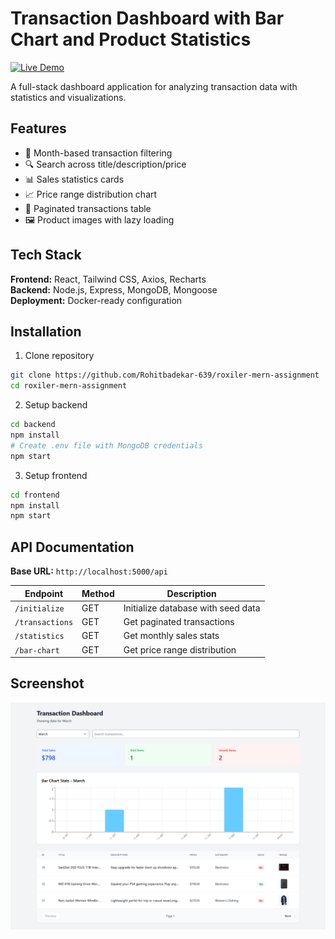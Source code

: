 # Transaction Dashboard with Bar Chart and Product Statistics

[![Live Demo](https://img.shields.io/badge/demo-live-green)](https://your-demo-link.com)

A full-stack dashboard application for analyzing transaction data with statistics and visualizations.

## Features

- 📅 Month-based transaction filtering
- 🔍 Search across title/description/price
- 📊 Sales statistics cards
- 📈 Price range distribution chart
- 📄 Paginated transactions table
- 🖼 Product images with lazy loading

## Tech Stack

**Frontend:** React, Tailwind CSS, Axios, Recharts  
**Backend:** Node.js, Express, MongoDB, Mongoose  
**Deployment:** Docker-ready configuration

## Installation

1. Clone repository

```bash
git clone https://github.com/Rohitbadekar-639/roxiler-mern-assignment
cd roxiler-mern-assignment
```

2. Setup backend

```bash
cd backend
npm install
# Create .env file with MongoDB credentials
npm start
```

3. Setup frontend

```bash
cd frontend
npm install
npm start
```

## API Documentation

**Base URL:** `http://localhost:5000/api`

| Endpoint        | Method | Description                        |
| --------------- | ------ | ---------------------------------- |
| `/initialize`   | GET    | Initialize database with seed data |
| `/transactions` | GET    | Get paginated transactions         |
| `/statistics`   | GET    | Get monthly sales stats            |
| `/bar-chart`    | GET    | Get price range distribution       |

## Screenshot

![Dashboard Preview](./frontend/public/screenshot.png)
